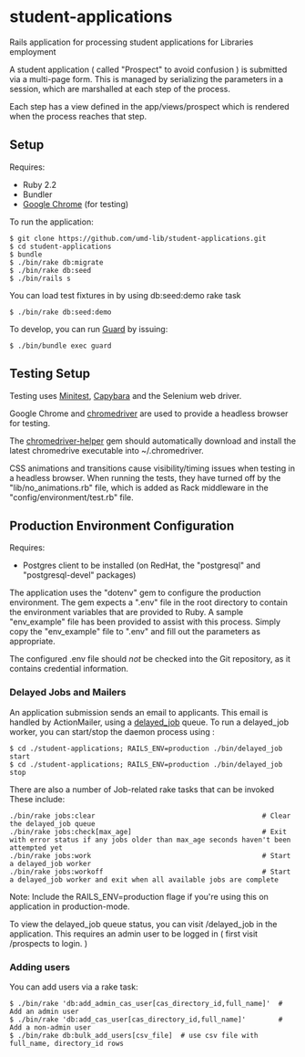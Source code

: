 # student-applications

Rails application for processing student applications for Libraries employment

A student application ( called "Prospect" to avoid confusion ) is submitted via a multi-page form. This
is managed by serializing the parameters in a session, which are marshalled at each step of the process.

Each step has a view defined in the app/views/prospect which is rendered when the process reaches that step.

## Setup

Requires:

* Ruby 2.2
* Bundler
* [Google Chrome](https://www.google.com/chrome/index.html) (for testing)

To run the application:

```
$ git clone https://github.com/umd-lib/student-applications.git
$ cd student-applications
$ bundle
$ ./bin/rake db:migrate
$ ./bin/rake db:seed
$ ./bin/rails s
```

You can load test fixtures in by using db:seed:demo rake task

```
$ ./bin/rake db:seed:demo
```

To develop, you can run [Guard](https://github.com/guard/guard) by issuing:

```
$ ./bin/bundle exec guard
```

## Testing Setup

Testing uses [Minitest](https://github.com/seattlerb/minitest),
[Capybara](https://github.com/jnicklas/capybara) and the Selenium web driver.

Google Chrome and [chromedriver](https://sites.google.com/a/chromium.org/chromedriver/)
are used to provide a headless browser for testing.

The [chromedriver-helper](https://github.com/flavorjones/chromedriver-helper)
gem should automatically download and install the latest chromedrive executable
into ~/.chromedriver.

CSS animations and transitions cause visibility/timing issues when testing in
a headless browser. When running the tests, they have turned off by the
"lib/no_animations.rb" file, which is added as Rack middleware in the
"config/environment/test.rb" file.

## Production Environment Configuration

Requires:

* Postgres client to be installed (on RedHat, the "postgresql" and
  "postgresql-devel" packages)

The application uses the "dotenv" gem to configure the production environment.
The gem expects a ".env" file in the root directory to contain the environment
variables that are provided to Ruby. A sample "env_example" file has been
provided to assist with this process. Simply copy the "env_example" file to
".env" and fill out the parameters as appropriate.

The configured .env file should _not_ be checked into the Git repository, as it
contains credential information.

### Delayed Jobs and Mailers

An application submission sends an email to applicants. This email is handled
by ActionMailer, using a [delayed_job](https://github.com/collectiveidea/delayed_job) queue.
To run a delayed_job worker, you can start/stop the daemon process using :

```
$ cd ./student-applications; RAILS_ENV=production ./bin/delayed_job start
$ cd ./student-applications; RAILS_ENV=production ./bin/delayed_job stop
```

There are also a number of Job-related rake tasks that can be invoked
These include:

```
./bin/rake jobs:clear                                         # Clear the delayed_job queue
./bin/rake jobs:check[max_age]                                # Exit with error status if any jobs older than max_age seconds haven't been attempted yet
./bin/rake jobs:work                                          # Start a delayed_job worker
./bin/rake jobs:workoff                                       # Start a delayed_job worker and exit when all available jobs are complete
```

Note: Include the RAILS_ENV=production flage if you're using this on
application in production-mode.

To view the delayed_job queue status, you can visit /delayed_job in the
application. This requires an admin user to be logged in ( first visit
/prospects to login. )

### Adding users

You can add users via a rake task:

```
$ ./bin/rake 'db:add_admin_cas_user[cas_directory_id,full_name]'  # Add an admin user
$ ./bin/rake 'db:add_cas_user[cas_directory_id,full_name]'        # Add a non-admin user
$ ./bin/rake db:bulk_add_users[csv_file]  # use csv file with full_name, directory_id rows
```
